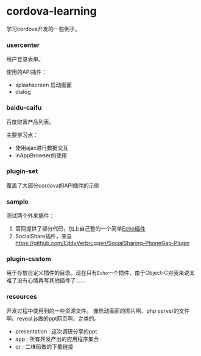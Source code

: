 cordova-learning
================

学习cordova开发的一些例子。

### usercenter
用户登录表单。

使用的API插件：

- splashscreen 启动画面
- dialog 

### baidu-caifu
百度财富产品列表。

主要学习点：

- 使用ajax进行数据交互
- inAppBrowser的使用

### plugin-set

覆盖了大部分cordova的API插件的示例

### sample

测试两个外来插件：

1. 官网提供了部分代码，加上自己整的一个简单[Echo插件](https://github.com/virola/cordova-learning/tree/master/plugin-custom/echo)
2. SocialShare插件，来自<https://github.com/EddyVerbruggen/SocialSharing-PhoneGap-Plugin>

### plugin-custom
用于存放自定义插件的目录。现在只有`Echo`一个插件，由于Object-C对我来说太难了没有心情再写其他插件了……

### resources
开发过程中使用到的一些资源文件。
像启动画面的图片啊、php server的文件啊、reveal.js做的ppt网页啊，之类的。

- presentation : 这次调研分享的ppt
- app : 所有开发产出的应用程序集合
- qr : 二维码做的下载链接
